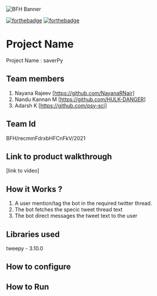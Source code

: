 ![BFH Banner](https://trello-attachments.s3.amazonaws.com/542e9c6316504d5797afbfb9/542e9c6316504d5797afbfc1/39dee8d993841943b5723510ce663233/Frame_19.png)

[![forthebadge](https://forthebadge.com/images/badges/made-with-python.svg)](https://forthebadge.com)
[![forthebadge](https://forthebadge.com/images/badges/built-with-love.svg)](https://forthebadge.com)

# Project Name
Project Name : saverPy
## Team members
1. Nayana Rajeev [https://github.com/NayanaRNair]
2. Nandu Kannan M [https://github.com/HULK-DANGER]
3. Adarsh K [https://github.com/psy-sci]
## Team Id
BFH/recmmFdrxbHFCnFkV/2021
## Link to product walkthrough
[link to video]
## How it Works ?
1. A user mention/tag the bot in the required twitter thread. 
2. The bot fetches the specic tweet thread text
3. The bot direct messages the tweet text to the user
## Libraries used
tweepy - 3.10.0
## How to configure

## How to Run
